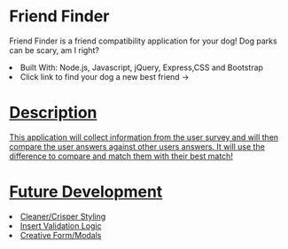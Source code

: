 # Friend Finder

Friend Finder is a friend compatibility application for your dog! Dog parks can be scary, am I right?

<li>Built With: Node.js, Javascript, jQuery, Express,CSS and Bootstrap</li>
<li>Click link to find your dog a new best friend -> <a href="https://limitless-cove-86829.herokuapp.com/"></li>

# Description

This application will collect information from the user survey and will then compare the user answers against other users answers. It will use the difference to compare and match them with their best match!

# Future Development

<li>Cleaner/Crisper Styling</li>
<li>Insert Validation Logic</li>
<li>Creative Form/Modals</li>

